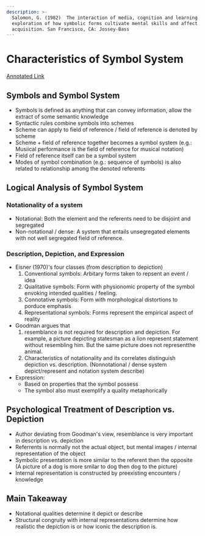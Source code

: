 ```yaml
---
description: >-
  Salomon, G. (1982)  The interaction of media, cognition and learning.  An
  exploration of how symbolic forms cultivate mental skills and affect knowledge
  acquisition. San Francisco, CA: Jossey-Bass
---
```


# Characteristics of Symbol System

[Annotated Link](https://drive.google.com/file/d/130oShTy8aTNpd6kUcW-jaotewhodEfVr/view?usp=share\_link)

## Symbols and Symbol System&#x20;

* Symbols is defined as anything that can convey information, allow the extract of some semantic knowledge&#x20;
* Syntactic rules combine symbols into schemes&#x20;
* Scheme can apply to field of reference / field of reference is denoted by scheme
* Scheme + field of reference together becomes a symbol system (e.g.: Musiical performance is the field of reference for musical notation)&#x20;
* Field of reference itself can be a symbol system&#x20;
* Modes of symbol combination (e.g.: sequence of symbols) is also related to relationship among the denoted referents&#x20;

## Logical Analysis of Symbol System

### Notationality of a system&#x20;

* Notational: Both the element and the referents need to be disjoint and segregated
* Non-notational / dense: A system that entails unsegregated elements with not well segregated field of reference.&#x20;

### Description, Depiction, and Expression

* Eisner (1970)'s four classes (from description to depiction)
  1. Conventional symbols: Arbitary forms taken to repsent an event / idea
  2. Qualitative symbols: Form with physionomic property of the symbol envoking intended qualities / feeling.&#x20;
  3. Connotative symbols: Form with morphological distortions to porduce emphasis
  4. Representational symbols: Forms represent the empirical aspect of reality&#x20;
* Goodman argues that&#x20;
  1. resemblance is not required for description and depiction. For example, a picture depicting statesman as a lion represent statement without resembling him. But the same picture does not representthe animal.&#x20;
  2. Characteristics of notationality and its correlates distinguish depiction vs. description. (Nonnotational / dense system depict/represent and notation system describe)
* Expression:&#x20;
  * Based on properties that the symbol possess&#x20;
  * The symbol also must exemplify a quality metaphorically&#x20;

## Psychological Treatment of Description vs. Depiction&#x20;

* Author deviating from Goodman's view, resemblance is very important in description vs. depiction
* Referrents is normally not the actual object, but mental images / internal representation of the object
* Symbolic presentation is more similar to the referent then the opposite (A picture of a dog is more smilar to dog then dog to the picture)&#x20;
* Internal representation is constructed by preexisting encounters / knowledge

## Main Takeaway&#x20;

* Notational qualities determine it depict or describe&#x20;
* Structural congruity with internal representations determine how realistic the depiction is or how iconic the description is.&#x20;

